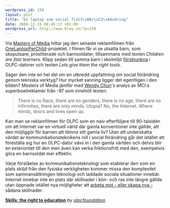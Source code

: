 ```yaml
--- 
wordpress_id: 150
layout: post
title: "En laptop som social f\xC3\xB6r\xC3\xA4ndring"
date: 2008-12-15 08:45:17 +01:00
wordpress_url: http://www.blay.se/?p=150
---
```

Via <a href="http://mastersofmedia.hum.uva.nl/2008/12/13/gun-vs-olpc-computer/">Masters of Media</a> hittar jag den senaste reklamfilmen från <a href="http://laptop.org/en/">OneLaptopPerChild</a>-projektet. I filmen får vi se utsatta barn, som skoputsare, prostiterade och barnsoldater, tillsammans med texten <em>Children are fast learners</em>. Klipp sedan till samma barn i skolmiljö <a href="http://www.blay.se/2008/04/10/haptiska-datorgranssnitt-och-forsjunkenhet-del-1/">förskjunkna</a> i OLPC-datorer och texten <em>Lets give them the right tools</em>.

Säger den inte en hel del om en utbredd uppfattning om social förändring genom tekniska verktyg? Hur mycket sanning ligger det egentligen i den bilden? Masters of Media jämför med <a href="http://mitpress.mit.edu/catalog/item/default.asp?ttype=2&amp;tid=10606">Wendy Chun</a>'s analys av MCI:s superbowlreklamer från -97 som innehöll texten:
<blockquote>There is no Race, there are no genders, there is no age, there are no infirmities, there are only minds.
Utopia? No, the Internet. Where minds, doors and lives open up.</blockquote>
Kan man se reklamfilmen för OLPC som en naiv efterföljare till 90-talsidén om att Internet var en virtuell värld där gamla konventioner inte gällde, att den möjliggör för barnen att <em>lämna </em>sitt gamla liv? Utan att underskatta värdet av kommunikationsteknikens roll i social förändring går det istället att föreställa sig hur en OLPC-dator vävs in i den gamla världen och delvis blir en exterioritet till den men även kan verka friktionsfritt med den, exempelvis göra en barnsoldat mer effektiv.

Varje förståelse av kommunikationsteknologi som etablerar den som en plats skiljd från den fysiska verkligheten kommer missa den komplexitet som sammansättningen teknologi och laddade sociala situationer innebär. Internet innebar inte en plats där skillnader i kön- och ras inte längre gällde utan öppnade istället nya möjligheter att <a class="tt" href="#">arbeta mot<span class="bubble"> - eller skapa nya - </span></a> sådana skillnader.
<div><object width="420" height="339" data="http://www.dailymotion.com/swf/x7o505" type="application/x-shockwave-flash"><param name="allowFullScreen" value="true" /><param name="allowScriptAccess" value="always" /><param name="src" value="http://www.dailymotion.com/swf/x7o505" /><param name="allowfullscreen" value="true" /></object>
<strong><a href="http://www.dailymotion.com/swf/x7o505">Skills: the right to education</a></strong>
<em>by <a href="http://www.dailymotion.com/olpcfoundation">olpcfoundation</a></em></div>
